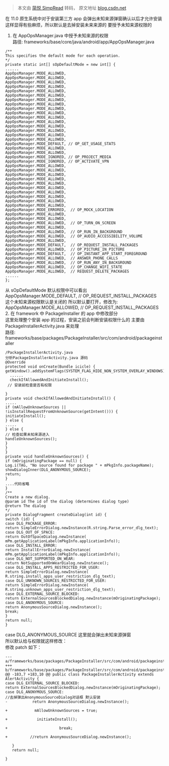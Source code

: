 > 本文由 [简悦 SimpRead](http://ksria.com/simpread/) 转码， 原文地址 [blog.csdn.net](https://blog.csdn.net/baidu_41666295/article/details/124706059)

在 11.0 原生系统中对于安装第三方 app 会弹出未知来源弹窗确认以后才允许安装  
这样显得有些麻烦，所以默认是去掉安装未来来源的 要授予未知来源权限的  
1. 在 AppOpsManager.java 中授予未知来源的权限  
路径: frameworks/base/core/java/android/app/AppOpsManager.java

```
/**
This specifies the default mode for each operation.
*/
private static int[] sOpDefaultMode = new int[] {
......
AppOpsManager.MODE_ALLOWED,
AppOpsManager.MODE_ALLOWED,
AppOpsManager.MODE_ALLOWED,
AppOpsManager.MODE_ALLOWED,
AppOpsManager.MODE_ALLOWED,
AppOpsManager.MODE_ALLOWED,
AppOpsManager.MODE_ALLOWED,
AppOpsManager.MODE_ALLOWED,
AppOpsManager.MODE_ALLOWED,
AppOpsManager.MODE_ALLOWED,
AppOpsManager.MODE_ALLOWED,
AppOpsManager.MODE_ALLOWED,
AppOpsManager.MODE_ALLOWED,
AppOpsManager.MODE_ALLOWED,
AppOpsManager.MODE_ALLOWED,
AppOpsManager.MODE_ALLOWED,
AppOpsManager.MODE_DEFAULT, // OP_GET_USAGE_STATS
AppOpsManager.MODE_ALLOWED,
AppOpsManager.MODE_ALLOWED,
AppOpsManager.MODE_IGNORED, // OP_PROJECT_MEDIA
AppOpsManager.MODE_IGNORED, // OP_ACTIVATE_VPN
AppOpsManager.MODE_ALLOWED,
AppOpsManager.MODE_ALLOWED,
AppOpsManager.MODE_ALLOWED,
AppOpsManager.MODE_ALLOWED,
AppOpsManager.MODE_ALLOWED,
AppOpsManager.MODE_ALLOWED,
AppOpsManager.MODE_ALLOWED,
AppOpsManager.MODE_ALLOWED,
AppOpsManager.MODE_ALLOWED,
AppOpsManager.MODE_ALLOWED,
AppOpsManager.MODE_ERRORED,  // OP_MOCK_LOCATION
AppOpsManager.MODE_ALLOWED,
AppOpsManager.MODE_ALLOWED,
AppOpsManager.MODE_ALLOWED,  // OP_TURN_ON_SCREEN
AppOpsManager.MODE_ALLOWED,
AppOpsManager.MODE_ALLOWED,  // OP_RUN_IN_BACKGROUND
AppOpsManager.MODE_ALLOWED,  // OP_AUDIO_ACCESSIBILITY_VOLUME
AppOpsManager.MODE_ALLOWED,
AppOpsManager.MODE_DEFAULT,  // OP_REQUEST_INSTALL_PACKAGES
AppOpsManager.MODE_ALLOWED,  // OP_PICTURE_IN_PICTURE
AppOpsManager.MODE_DEFAULT,  // OP_INSTANT_APP_START_FOREGROUND
AppOpsManager.MODE_ALLOWED,  // ANSWER_PHONE_CALLS
AppOpsManager.MODE_ALLOWED,  // OP_RUN_ANY_IN_BACKGROUND
AppOpsManager.MODE_ALLOWED,  // OP_CHANGE_WIFI_STATE
AppOpsManager.MODE_ALLOWED,  // REQUEST_DELETE_PACKAGES
......
};

```

从 sOpDefaultMode 默认权限中可以看出  
AppOpsManager.MODE_DEFAULT, // OP_REQUEST_INSTALL_PACKAGES  
这个未知来源权限默认是关闭的 所以默认要打开，修改为:  
AppOpsManager.MODE_ALLOWED, // OP_REQUEST_INSTALL_PACKAGES  
2. 在 framework 中 PackageInstaller 的 app 中修改部分  
这里处理整个安装 app 的过程，安装之前会判断安装权限什么的 主要由 PackageInstallerActivity.java 来处理  
路径: frameworks/base/packages/PackageInstaller/src/com/android/packageinstaller

```
/PackageInstallerActivity.java
分析PackageInstallerActivity.java 源码
@Override
protected void onCreate(Bundle icicle) {
getWindow().addSystemFlags(SYSTEM_FLAG_HIDE_NON_SYSTEM_OVERLAY_WINDOWS);
  ......
  checkIfAllowedAndInitiateInstall();
 // 安装前检查是否有权限

}
private void checkIfAllowedAndInitiateInstall() {
.....
if (mAllowUnknownSources || !isInstallRequestFromUnknownSource(getIntent())) {
initiateInstall();
} else {
.....
} else {
// 检查如果未知来源进入
handleUnknownSources();
}
}
}
private void handleUnknownSources() {
if (mOriginatingPackage == null) {
Log.i(TAG, "No source found for package " + mPkgInfo.packageName);
showDialogInner(DLG_ANONYMOUS_SOURCE);
return;
}
....代码省略
}
/**
Create a new dialog.
@param id The id of the dialog (determines dialog type)
@return The dialog
*/
private DialogFragment createDialog(int id) {
switch (id) {
case DLG_PACKAGE_ERROR:
return SimpleErrorDialog.newInstance(R.string.Parse_error_dlg_text);
case DLG_OUT_OF_SPACE:
return OutOfSpaceDialog.newInstance(
mPm.getApplicationLabel(mPkgInfo.applicationInfo));
case DLG_INSTALL_ERROR:
return InstallErrorDialog.newInstance(
mPm.getApplicationLabel(mPkgInfo.applicationInfo));
case DLG_NOT_SUPPORTED_ON_WEAR:
return NotSupportedOnWearDialog.newInstance();
case DLG_INSTALL_APPS_RESTRICTED_FOR_USER:
return SimpleErrorDialog.newInstance(
R.string.install_apps_user_restriction_dlg_text);
case DLG_UNKNOWN_SOURCES_RESTRICTED_FOR_USER:
return SimpleErrorDialog.newInstance(
R.string.unknown_apps_user_restriction_dlg_text);
case DLG_EXTERNAL_SOURCE_BLOCKED:
return ExternalSourcesBlockedDialog.newInstance(mOriginatingPackage);
case DLG_ANONYMOUS_SOURCE:
return AnonymousSourceDialog.newInstance();
break;
}
return null;
}

```

case DLG_ANONYMOUS_SOURCE 这里就会弹出未知来源弹窗  
所以默认给与权限就这样修改：  
修改 patch 如下：

```
--- a/frameworks/base/packages/PackageInstaller/src/com/android/packageinstaller/PackageInstallerActivity.java
+++ b/frameworks/base/packages/PackageInstaller/src/com/android/packageinstaller/PackageInstallerActivity.java
@@ -183,7 +183,10 @@ public class PackageInstallerActivity extends AlertActivity {
case DLG_EXTERNAL_SOURCE_BLOCKED:
return ExternalSourcesBlockedDialog.newInstance(mOriginatingPackage);
case DLG_ANONYMOUS_SOURCE:
//去掉弹出AnonymousSourceDialog对话框 默认安装
-           return AnonymousSourceDialog.newInstance();

+            mAllowUnknownSources = true;

+             initiateInstall();

+                       break;

+          //return AnonymousSourceDialog.newInstance();

   }
   return null;

}

```